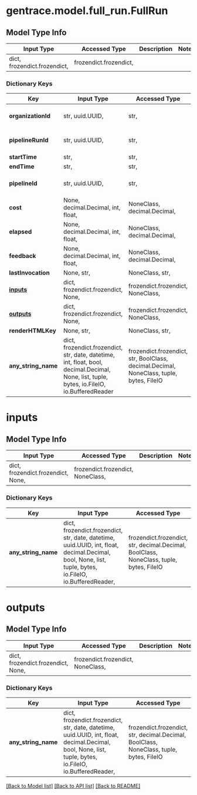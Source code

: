 # gentrace.model.full_run.FullRun

## Model Type Info
Input Type | Accessed Type | Description | Notes
------------ | ------------- | ------------- | -------------
dict, frozendict.frozendict,  | frozendict.frozendict,  |  | 

### Dictionary Keys
Key | Input Type | Accessed Type | Description | Notes
------------ | ------------- | ------------- | ------------- | -------------
**organizationId** | str, uuid.UUID,  | str,  |  | value must be a uuid
**pipelineRunId** | str, uuid.UUID,  | str,  |  | value must be a uuid
**startTime** | str,  | str,  |  | 
**endTime** | str,  | str,  |  | 
**pipelineId** | str, uuid.UUID,  | str,  |  | value must be a uuid
**cost** | None, decimal.Decimal, int, float,  | NoneClass, decimal.Decimal,  |  | [optional] 
**elapsed** | None, decimal.Decimal, int, float,  | NoneClass, decimal.Decimal,  |  | [optional] 
**feedback** | None, decimal.Decimal, int, float,  | NoneClass, decimal.Decimal,  |  | [optional] 
**lastInvocation** | None, str,  | NoneClass, str,  |  | [optional] 
**[inputs](#inputs)** | dict, frozendict.frozendict, None,  | frozendict.frozendict, NoneClass,  |  | [optional] 
**[outputs](#outputs)** | dict, frozendict.frozendict, None,  | frozendict.frozendict, NoneClass,  |  | [optional] 
**renderHTMLKey** | None, str,  | NoneClass, str,  |  | [optional] 
**any_string_name** | dict, frozendict.frozendict, str, date, datetime, int, float, bool, decimal.Decimal, None, list, tuple, bytes, io.FileIO, io.BufferedReader | frozendict.frozendict, str, BoolClass, decimal.Decimal, NoneClass, tuple, bytes, FileIO | any string name can be used but the value must be the correct type | [optional]

# inputs

## Model Type Info
Input Type | Accessed Type | Description | Notes
------------ | ------------- | ------------- | -------------
dict, frozendict.frozendict, None,  | frozendict.frozendict, NoneClass,  |  | 

### Dictionary Keys
Key | Input Type | Accessed Type | Description | Notes
------------ | ------------- | ------------- | ------------- | -------------
**any_string_name** | dict, frozendict.frozendict, str, date, datetime, uuid.UUID, int, float, decimal.Decimal, bool, None, list, tuple, bytes, io.FileIO, io.BufferedReader,  | frozendict.frozendict, str, decimal.Decimal, BoolClass, NoneClass, tuple, bytes, FileIO | any string name can be used but the value must be the correct type | [optional]

# outputs

## Model Type Info
Input Type | Accessed Type | Description | Notes
------------ | ------------- | ------------- | -------------
dict, frozendict.frozendict, None,  | frozendict.frozendict, NoneClass,  |  | 

### Dictionary Keys
Key | Input Type | Accessed Type | Description | Notes
------------ | ------------- | ------------- | ------------- | -------------
**any_string_name** | dict, frozendict.frozendict, str, date, datetime, uuid.UUID, int, float, decimal.Decimal, bool, None, list, tuple, bytes, io.FileIO, io.BufferedReader,  | frozendict.frozendict, str, decimal.Decimal, BoolClass, NoneClass, tuple, bytes, FileIO | any string name can be used but the value must be the correct type | [optional]

[[Back to Model list]](../../README.md#documentation-for-models) [[Back to API list]](../../README.md#documentation-for-api-endpoints) [[Back to README]](../../README.md)

